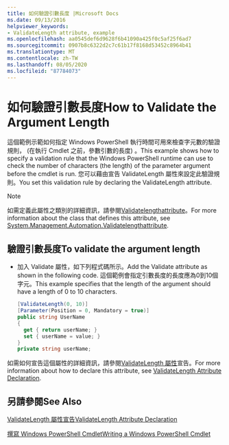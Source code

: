```yaml
---
title: 如何驗證引數長度 |Microsoft Docs
ms.date: 09/13/2016
helpviewer_keywords:
- ValidateLength attribute, example
ms.openlocfilehash: aa0545def6d9628f6b41090a425f0c5af25f6ad7
ms.sourcegitcommit: 0907b8c6322d2c7c61b17f8168d53452c8964b41
ms.translationtype: MT
ms.contentlocale: zh-TW
ms.lasthandoff: 08/05/2020
ms.locfileid: "87784073"
---
```

# <a name="how-to-validate-the-argument-length"></a><span data-ttu-id="84bef-102">如何驗證引數長度</span><span class="sxs-lookup"><span data-stu-id="84bef-102">How to Validate the Argument Length</span></span>

<span data-ttu-id="84bef-103">這個範例示範如何指定 Windows PowerShell 執行時間可用來檢查字元數的驗證規則， (在執行 Cmdlet 之前，參數引數的長度) 。</span><span class="sxs-lookup"><span data-stu-id="84bef-103">This example shows how to specify a validation rule that the Windows PowerShell runtime can use to check the number of characters (the length) of the parameter argument before the cmdlet is run.</span></span> <span data-ttu-id="84bef-104">您可以藉由宣告 ValidateLength 屬性來設定此驗證規則。</span><span class="sxs-lookup"><span data-stu-id="84bef-104">You set this validation rule by declaring the ValidateLength attribute.</span></span>

> [!NOTE]
> <span data-ttu-id="84bef-105">如需定義此屬性之類別的詳細資訊，請參閱[Validatelengthattribute](/dotnet/api/System.Management.Automation.ValidateLengthAttribute)。</span><span class="sxs-lookup"><span data-stu-id="84bef-105">For more information about the class that defines this attribute, see [System.Management.Automation.Validatelengthattribute](/dotnet/api/System.Management.Automation.ValidateLengthAttribute).</span></span>

## <a name="to-validate-the-argument-length"></a><span data-ttu-id="84bef-106">驗證引數長度</span><span class="sxs-lookup"><span data-stu-id="84bef-106">To validate the argument length</span></span>

- <span data-ttu-id="84bef-107">加入 Validate 屬性，如下列程式碼所示。</span><span class="sxs-lookup"><span data-stu-id="84bef-107">Add the Validate attribute as shown in the following code.</span></span> <span data-ttu-id="84bef-108">這個範例會指定引數長度的長度應為0到10個字元。</span><span class="sxs-lookup"><span data-stu-id="84bef-108">This example specifies that the length of the argument should have a length of 0 to 10 characters.</span></span>

    ```csharp
    [ValidateLength(0, 10)]
    [Parameter(Position = 0, Mandatory = true)]
    public string UserName
    {
      get { return userName; }
      set { userName = value; }
    }
    private string userName;
    ```

<span data-ttu-id="84bef-109">如需如何宣告這個屬性的詳細資訊，請參閱[ValidateLength 屬性](./validatelength-attribute-declaration.md)宣告。</span><span class="sxs-lookup"><span data-stu-id="84bef-109">For more information about how to declare this attribute, see [ValidateLength Attribute Declaration](./validatelength-attribute-declaration.md).</span></span>

## <a name="see-also"></a><span data-ttu-id="84bef-110">另請參閱</span><span class="sxs-lookup"><span data-stu-id="84bef-110">See Also</span></span>

[<span data-ttu-id="84bef-111">ValidateLength 屬性宣告</span><span class="sxs-lookup"><span data-stu-id="84bef-111">ValidateLength Attribute Declaration</span></span>](./validatelength-attribute-declaration.md)

[<span data-ttu-id="84bef-112">撰寫 Windows PowerShell Cmdlet</span><span class="sxs-lookup"><span data-stu-id="84bef-112">Writing a Windows PowerShell Cmdlet</span></span>](./writing-a-windows-powershell-cmdlet.md)
